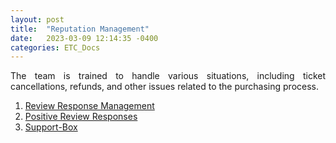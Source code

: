 ```yaml
---
layout: post
title:  "Reputation Management"
date:   2023-03-09 12:14:35 -0400
categories: ETC_Docs
---
```




<p style="text-align: justify;">The team is trained to handle various situations, including ticket cancellations, refunds, and other issues related to the purchasing process.</p>

1. [Review Response Management](https://docs.google.com/document/d/e/2PACX-1vQGAOtKdYQCazSCFzkjb_VGh_b4Z8aw7pQGLrK5hoYaNaYC6-hPDWmClG1y4XIAJ6XhJZlfHJ0-Bqgn/pub)
2. [Positive Review Responses](https://docs.google.com/document/d/e/2PACX-1vRH458SPeic5F42-zIf3GmcFRwSOegPMuAje52JqSZsmUWvVpC1dlTrrj12eWx5CmqzenJYFPohtbwN/pub)
3. [Support-Box](https://docs.google.com/document/d/e/2PACX-1vTjztzq7Eer9xuXETH-XteZ9faa2EEg-eoqkF9J2xGdEXwIKcgoHlEcBvnhECSiOY7cahDIk9E4Cc2r/pub)